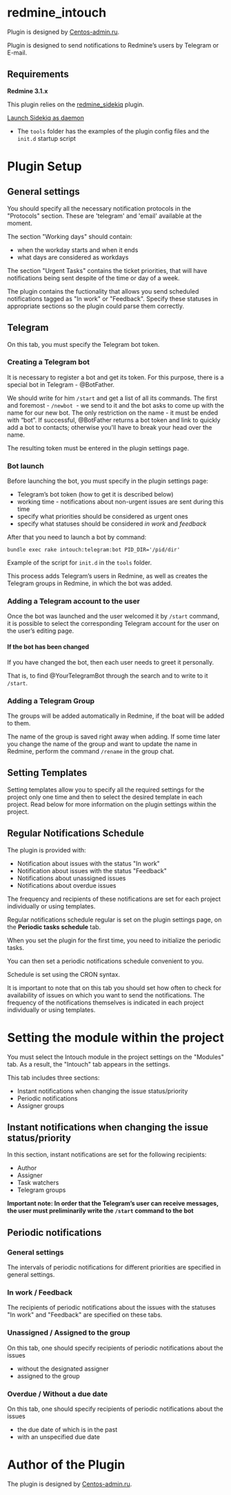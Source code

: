 # redmine_intouch

Plugin is designed by [Centos-admin.ru](http://centos-admin.ru/).

Plugin is designed to send notifications to Redmine’s users by Telegram or E-mail.

## Requirements

**Redmine 3.1.x**

This plugin relies on the [redmine_sidekiq](https://github.com/ogom/redmine_sidekiq) plugin.

[Launch Sidekiq as daemon](https://github.com/mperham/sidekiq/wiki/Deployment#daemonization)

* The `tools` folder has the examples of the plugin config files and the `init.d` startup script

# Plugin Setup

## General settings

You should specify all the necessary notification protocols in the "Protocols" section. These are 'telegram' and 'email' available at the moment.

The section "Working days" should contain: 

* when the workday starts and when it ends
* what days are considered as workdays

The section "Urgent Tasks" contains the ticket priorities, that will have notifications being sent despite of the time or day of a week.

The plugin contains the fuctionality that allows you send scheduled notifications tagged as "In work" or "Feedback". Specify these statuses in appropriate sections so the plugin could parse them correctly.

## Telegram

On this tab, you must specify the Telegram bot token.

### Creating a Telegram bot

It is necessary to register a bot and get its token. For this purpose, there is a special bot in Telegram - @BotFather.

We should write for him `/start` and get a list of all its commands.
The first and foremost - `/newbot`  - we send to it and the bot asks to come up with the name for our new bot.
The only restriction on the name - it must be ended with “bot”.
If successful, @BotFather returns a bot token and link to quickly add a bot to contacts;
otherwise you'll have to break your head over the name.

The resulting token must be entered in the plugin settings page.

### Bot launch

Before launching the bot, you must specify in the plugin settings page:

* Telegram’s bot token (how to get it is described below)
* working time - notifications about non-urgent issues are sent during this time
* specify what priorities should be considered as urgent ones
* specify what statuses should be considered _in work_ and _feedback_

After that you need to launch a bot by command:

```shell
bundle exec rake intouch:telegram:bot PID_DIR='/pid/dir'
```

Example of the script for `init.d` in the `tools` folder.

This process adds Telegram’s users in Redmine, as well as creates the Telegram groups in Redmine,
in which the bot was added.

### Adding a Telegram account to the user

Once the bot was launched and the user welcomed it by `/start` command,
it is possible to select the corresponding Telegram account for the user on the user’s editing page.

#### If the bot has been changed

If you have changed the bot, then each user needs to greet it personally.

That is, to find @YourTelegramBot through the search and to write to it `/start`.

### Adding a Telegram Group

The groups will be added automatically in Redmine, if the boat will be added to them.

The name of the group is saved right away when adding.
If some time later you change the name of the group and want to update the name in Redmine,
perform the command `/rename` in the group chat.

## Setting Templates

Setting templates allow you to specify all the required settings for the project only one time
and then to select the desired template in each project.
Read below for more information on the plugin settings within the project.


## Regular Notifications Schedule

The plugin is provided with:

* Notification about issues with the status "In work"
* Notification about issues with the status "Feedback"
* Notifications about unassigned issues
* Notifications about overdue issues

The frequency and recipients of these notifications are set for each project individually or using templates.

Regular notifications schedule regular is set on the plugin settings page, on the **Periodic tasks schedule** tab.

When you set the plugin for the first time, you need to initialize the periodic tasks.

You can then set a periodic notifications schedule convenient to you.

Schedule is set using the CRON syntax.

It is important to note that on this tab you should set how often to check for availability of issues on which
you want to send the notifications.
The frequency of the notifications themselves is indicated in each project individually or using templates.

# Setting the module within the project

You must select the Intouch module in the project settings on the "Modules" tab.
As a result, the "Intouch" tab appears in the settings.

This tab includes three sections:

* Instant notifications when changing the issue status/priority
* Periodic notifications
* Assigner groups

## Instant notifications when changing the issue status/priority

In this section, instant notifications are set for the following recipients:

* Author
* Assigner
* Task watchers
* Telegram groups

**Important note: In order that the Telegram’s user can receive messages,
the user must preliminarily write the `/start` command to the bot**

## Periodic notifications

### General settings

The intervals of periodic notifications for different priorities are specified in general settings.

### In work / Feedback

The recipients of periodic notifications about the issues with the statuses
"In work" and "Feedback" are specified on these tabs.

### Unassigned / Assigned to the group

On this tab, one should specify recipients of periodic notifications about the issues

* without the designated assigner
* assigned to the group

### Overdue / Without a due date

On this tab, one should specify recipients of periodic notifications about the issues

* the due date of which is in the past
* with an unspecified due date

# Author of the Plugin

The plugin is designed by [Centos-admin.ru](http://centos-admin.ru/).
